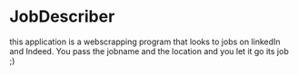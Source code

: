 # JobDescriber

this application is a webscrapping program that looks to jobs on linkedIn and Indeed.
You pass the jobname and the location and you let it go its job ;) 